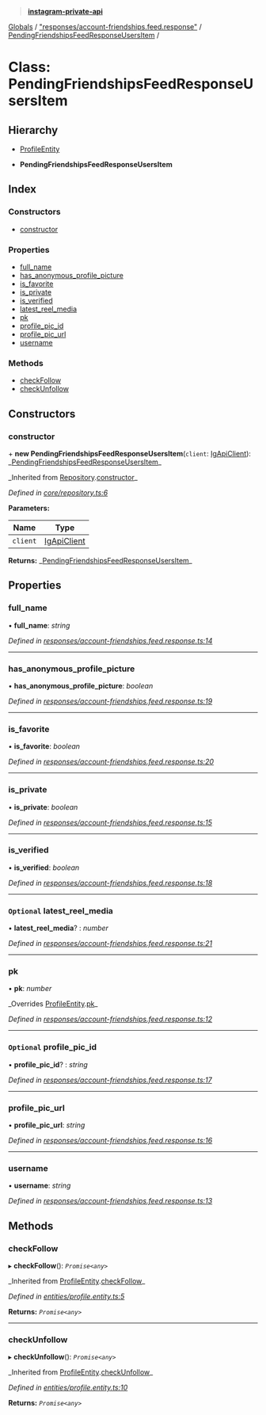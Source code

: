 > **[instagram-private-api](../README.md)**

[Globals](../README.md) / ["responses/account-friendships.feed.response"](../modules/_responses_account_friendships_feed_response_.md) / [PendingFriendshipsFeedResponseUsersItem](_responses_account_friendships_feed_response_.pendingfriendshipsfeedresponseusersitem.md) /

# Class: PendingFriendshipsFeedResponseUsersItem

## Hierarchy

- [ProfileEntity](_entities_profile_entity_.profileentity.md)

- **PendingFriendshipsFeedResponseUsersItem**

## Index

### Constructors

- [constructor](_responses_account_friendships_feed_response_.pendingfriendshipsfeedresponseusersitem.md#constructor)

### Properties

- [full_name](_responses_account_friendships_feed_response_.pendingfriendshipsfeedresponseusersitem.md#full_name)
- [has_anonymous_profile_picture](_responses_account_friendships_feed_response_.pendingfriendshipsfeedresponseusersitem.md#has_anonymous_profile_picture)
- [is_favorite](_responses_account_friendships_feed_response_.pendingfriendshipsfeedresponseusersitem.md#is_favorite)
- [is_private](_responses_account_friendships_feed_response_.pendingfriendshipsfeedresponseusersitem.md#is_private)
- [is_verified](_responses_account_friendships_feed_response_.pendingfriendshipsfeedresponseusersitem.md#is_verified)
- [latest_reel_media](_responses_account_friendships_feed_response_.pendingfriendshipsfeedresponseusersitem.md#optional-latest_reel_media)
- [pk](_responses_account_friendships_feed_response_.pendingfriendshipsfeedresponseusersitem.md#pk)
- [profile_pic_id](_responses_account_friendships_feed_response_.pendingfriendshipsfeedresponseusersitem.md#optional-profile_pic_id)
- [profile_pic_url](_responses_account_friendships_feed_response_.pendingfriendshipsfeedresponseusersitem.md#profile_pic_url)
- [username](_responses_account_friendships_feed_response_.pendingfriendshipsfeedresponseusersitem.md#username)

### Methods

- [checkFollow](_responses_account_friendships_feed_response_.pendingfriendshipsfeedresponseusersitem.md#checkfollow)
- [checkUnfollow](_responses_account_friendships_feed_response_.pendingfriendshipsfeedresponseusersitem.md#checkunfollow)

## Constructors

### constructor

\+ **new PendingFriendshipsFeedResponseUsersItem**(`client`: [IgApiClient](_core_client_.igapiclient.md)): _[PendingFriendshipsFeedResponseUsersItem](\_responses_account_friendships_feed_response_.pendingfriendshipsfeedresponseusersitem.md)\_

_Inherited from [Repository](\_core_repository_.repository.md).[constructor](_core_repository_.repository.md#constructor)\_

_Defined in [core/repository.ts:6](https://github.com/realinstadude/instagram-private-api/blob/4ae8fec/src/core/repository.ts#L6)_

**Parameters:**

| Name     | Type                                        |
| -------- | ------------------------------------------- |
| `client` | [IgApiClient](_core_client_.igapiclient.md) |

**Returns:** _[PendingFriendshipsFeedResponseUsersItem](\_responses_account_friendships_feed_response_.pendingfriendshipsfeedresponseusersitem.md)\_

## Properties

### full_name

• **full_name**: _string_

_Defined in [responses/account-friendships.feed.response.ts:14](https://github.com/realinstadude/instagram-private-api/blob/4ae8fec/src/responses/account-friendships.feed.response.ts#L14)_

---

### has_anonymous_profile_picture

• **has_anonymous_profile_picture**: _boolean_

_Defined in [responses/account-friendships.feed.response.ts:19](https://github.com/realinstadude/instagram-private-api/blob/4ae8fec/src/responses/account-friendships.feed.response.ts#L19)_

---

### is_favorite

• **is_favorite**: _boolean_

_Defined in [responses/account-friendships.feed.response.ts:20](https://github.com/realinstadude/instagram-private-api/blob/4ae8fec/src/responses/account-friendships.feed.response.ts#L20)_

---

### is_private

• **is_private**: _boolean_

_Defined in [responses/account-friendships.feed.response.ts:15](https://github.com/realinstadude/instagram-private-api/blob/4ae8fec/src/responses/account-friendships.feed.response.ts#L15)_

---

### is_verified

• **is_verified**: _boolean_

_Defined in [responses/account-friendships.feed.response.ts:18](https://github.com/realinstadude/instagram-private-api/blob/4ae8fec/src/responses/account-friendships.feed.response.ts#L18)_

---

### `Optional` latest_reel_media

• **latest_reel_media**? : _number_

_Defined in [responses/account-friendships.feed.response.ts:21](https://github.com/realinstadude/instagram-private-api/blob/4ae8fec/src/responses/account-friendships.feed.response.ts#L21)_

---

### pk

• **pk**: _number_

_Overrides [ProfileEntity](\_entities_profile_entity_.profileentity.md).[pk](_entities_profile_entity_.profileentity.md#pk)\_

_Defined in [responses/account-friendships.feed.response.ts:12](https://github.com/realinstadude/instagram-private-api/blob/4ae8fec/src/responses/account-friendships.feed.response.ts#L12)_

---

### `Optional` profile_pic_id

• **profile_pic_id**? : _string_

_Defined in [responses/account-friendships.feed.response.ts:17](https://github.com/realinstadude/instagram-private-api/blob/4ae8fec/src/responses/account-friendships.feed.response.ts#L17)_

---

### profile_pic_url

• **profile_pic_url**: _string_

_Defined in [responses/account-friendships.feed.response.ts:16](https://github.com/realinstadude/instagram-private-api/blob/4ae8fec/src/responses/account-friendships.feed.response.ts#L16)_

---

### username

• **username**: _string_

_Defined in [responses/account-friendships.feed.response.ts:13](https://github.com/realinstadude/instagram-private-api/blob/4ae8fec/src/responses/account-friendships.feed.response.ts#L13)_

## Methods

### checkFollow

▸ **checkFollow**(): _`Promise<any>`_

_Inherited from [ProfileEntity](\_entities_profile_entity_.profileentity.md).[checkFollow](_entities_profile_entity_.profileentity.md#checkfollow)\_

_Defined in [entities/profile.entity.ts:5](https://github.com/realinstadude/instagram-private-api/blob/4ae8fec/src/entities/profile.entity.ts#L5)_

**Returns:** _`Promise<any>`_

---

### checkUnfollow

▸ **checkUnfollow**(): _`Promise<any>`_

_Inherited from [ProfileEntity](\_entities_profile_entity_.profileentity.md).[checkUnfollow](_entities_profile_entity_.profileentity.md#checkunfollow)\_

_Defined in [entities/profile.entity.ts:10](https://github.com/realinstadude/instagram-private-api/blob/4ae8fec/src/entities/profile.entity.ts#L10)_

**Returns:** _`Promise<any>`_

